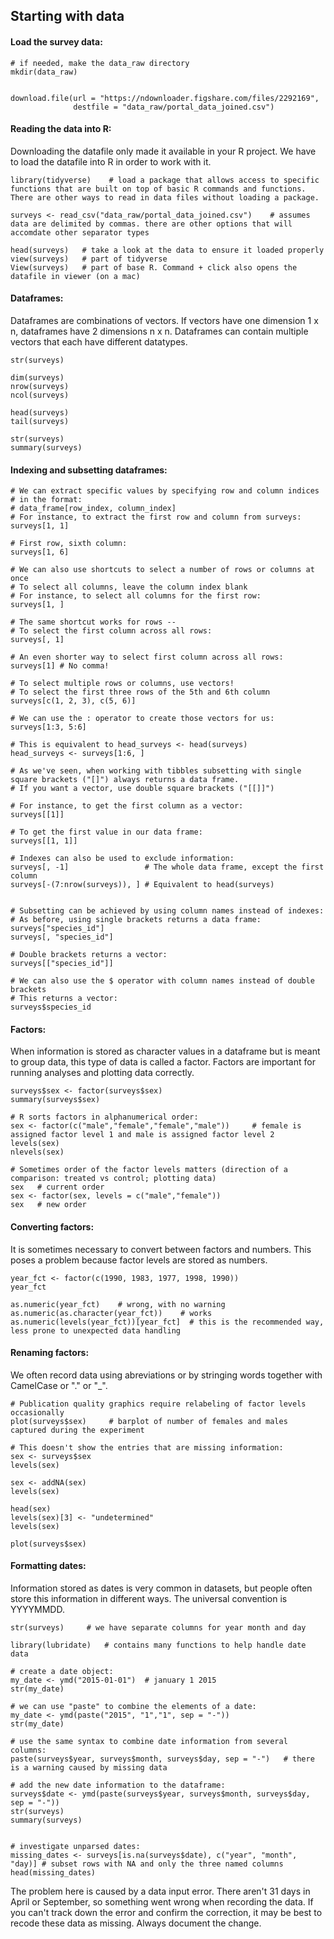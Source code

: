 ## Starting with data

#### Load the survey data:

```
# if needed, make the data_raw directory
mkdir(data_raw)


download.file(url = "https://ndownloader.figshare.com/files/2292169",
              destfile = "data_raw/portal_data_joined.csv")
```

#### Reading the data into R:

Downloading the datafile only made it available in your R project. We have to load the datafile into R in order to work with it.

```
library(tidyverse)    # load a package that allows access to specific functions that are built on top of basic R commands and functions. There are other ways to read in data files without loading a package.

surveys <- read_csv("data_raw/portal_data_joined.csv")    # assumes data are delimited by commas. there are other options that will accomdate other separator types

head(surveys)   # take a look at the data to ensure it loaded properly
view(surveys)   # part of tidyverse
View(surveys)   # part of base R. Command + click also opens the datafile in viewer (on a mac)

```

#### Dataframes:

Dataframes are combinations of vectors. If vectors have one dimension 1 x n, dataframes have 2 dimensions n x n. Dataframes can contain multiple vectors that each have different datatypes.

```
str(surveys)

dim(surveys)
nrow(surveys)
ncol(surveys)

head(surveys)
tail(surveys)

str(surveys)
summary(surveys)
```

#### Indexing and subsetting dataframes:

```
# We can extract specific values by specifying row and column indices
# in the format: 
# data_frame[row_index, column_index]
# For instance, to extract the first row and column from surveys:
surveys[1, 1]

# First row, sixth column:
surveys[1, 6]   

# We can also use shortcuts to select a number of rows or columns at once
# To select all columns, leave the column index blank
# For instance, to select all columns for the first row:
surveys[1, ]

# The same shortcut works for rows --
# To select the first column across all rows:
surveys[, 1]

# An even shorter way to select first column across all rows:
surveys[1] # No comma! 

# To select multiple rows or columns, use vectors!
# To select the first three rows of the 5th and 6th column
surveys[c(1, 2, 3), c(5, 6)] 

# We can use the : operator to create those vectors for us:
surveys[1:3, 5:6] 

# This is equivalent to head_surveys <- head(surveys)
head_surveys <- surveys[1:6, ]

# As we've seen, when working with tibbles subsetting with single square brackets ("[]") always returns a data frame.
# If you want a vector, use double square brackets ("[[]]")

# For instance, to get the first column as a vector:
surveys[[1]]

# To get the first value in our data frame:
surveys[[1, 1]]

# Indexes can also be used to exclude information:
surveys[, -1]                 # The whole data frame, except the first column
surveys[-(7:nrow(surveys)), ] # Equivalent to head(surveys)


# Subsetting can be achieved by using column names instead of indexes:
# As before, using single brackets returns a data frame:
surveys["species_id"]
surveys[, "species_id"]

# Double brackets returns a vector:
surveys[["species_id"]]

# We can also use the $ operator with column names instead of double brackets
# This returns a vector:
surveys$species_id

```

#### Factors:

When information is stored as character values in a dataframe but is meant to group data, this type of data is called a factor. Factors are important for running analyses and plotting data correctly.

```
surveys$sex <- factor(surveys$sex)
summary(surveys$sex)

# R sorts factors in alphanumerical order:
sex <- factor(c("male","female","female","male"))     # female is assigned factor level 1 and male is assigned factor level 2
levels(sex)
nlevels(sex)

# Sometimes order of the factor levels matters (direction of a comparison: treated vs control; plotting data)
sex   # current order
sex <- factor(sex, levels = c("male","female"))
sex   # new order

```

#### Converting factors:

It is sometimes necessary to convert between factors and numbers. This poses a problem because factor levels are stored as numbers.

```
year_fct <- factor(c(1990, 1983, 1977, 1998, 1990))
year_fct

as.numeric(year_fct)    # wrong, with no warning
as.numeric(as.character(year_fct))    # works
as.numeric(levels(year_fct))[year_fct]  # this is the recommended way, less prone to unexpected data handling

```

#### Renaming factors:

We often record data using abreviations or by stringing words together with CamelCase or "." or "_".

```
# Publication quality graphics require relabeling of factor levels occasionally
plot(surveys$sex)     # barplot of number of females and males captured during the experiment

# This doesn't show the entries that are missing information:
sex <- surveys$sex
levels(sex)

sex <- addNA(sex)
levels(sex)

head(sex)
levels(sex)[3] <- "undetermined"
levels(sex)

plot(surveys$sex)
```

#### Formatting dates:

Information stored as dates is very common in datasets, but people often store this information in different ways. The universal convention is YYYYMMDD.

 ```
 str(surveys)     # we have separate columns for year month and day
 
 library(lubridate)   # contains many functions to help handle date data
 
 # create a date object:
 my_date <- ymd("2015-01-01")  # january 1 2015
 str(my_date)
 
 # we can use "paste" to combine the elements of a date:
 my_date <- ymd(paste("2015", "1","1", sep = "-"))
 str(my_date)
 
 # use the same syntax to combine date information from several columns:
 paste(surveys$year, surveys$month, surveys$day, sep = "-")   # there is a warning caused by missing data
 
 # add the new date information to the dataframe:
 surveys$date <- ymd(paste(surveys$year, surveys$month, surveys$day, sep = "-"))
 str(surveys)
 summary(surveys)
 
 
 # investigate unparsed dates:
 missing_dates <- surveys[is.na(surveys$date), c("year", "month", "day)] # subset rows with NA and only the three named columns
 head(missing_dates)
 
 ```
 The problem here is caused by a data input error. There aren't 31 days in April or September, so something went wrong when recording the data. If you can't track down the error and confirm the correction, it may be best to recode these data as missing. Always document the change.
 
